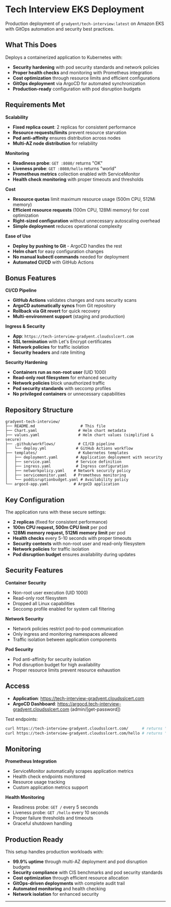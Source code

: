 # Tech Interview EKS Deployment

Production deployment of `gradyent/tech-interview:latest` on Amazon EKS with GitOps automation and security best practices.

## What This Does

Deploys a containerized application to Kubernetes with:

* **Security hardening** with pod security standards and network policies
* **Proper health checks** and monitoring with Prometheus integration
* **Cost optimization** through resource limits and efficient configurations
* **GitOps deployment** via ArgoCD for automated synchronization
* **Production-ready** configuration with pod disruption budgets

## Requirements Met

**Scalability**
* **Fixed replica count**: 2 replicas for consistent performance
* **Resource requests/limits** prevent resource starvation
* **Pod anti-affinity** ensures distribution across nodes
* **Multi-AZ node distribution** for reliability

**Monitoring** 
* **Readiness probe**: `GET :8080/` returns "OK"
* **Liveness probe**: `GET :8080/hello` returns "world"
* **Prometheus metrics** collection enabled with ServiceMonitor
* **Health check monitoring** with proper timeouts and thresholds

**Cost**
* **Resource quotas** limit maximum resource usage (500m CPU, 512Mi memory)
* **Efficient resource requests** (100m CPU, 128Mi memory) for cost optimization
* **Right-sized configuration** without unnecessary autoscaling overhead
* **Simple deployment** reduces operational complexity

**Ease of Use**
* **Deploy by pushing to Git** - ArgoCD handles the rest
* **Helm chart** for easy configuration changes
* **No manual kubectl commands** needed for deployment
* **Automated CI/CD** with GitHub Actions

## Bonus Features

**CI/CD Pipeline**
* **GitHub Actions** validates changes and runs security scans
* **ArgoCD automatically syncs** from Git repository
* **Rollback via Git revert** for quick recovery
* **Multi-environment support** (staging and production)

**Ingress & Security**
* **App**: `https://tech-interview-gradyent.cloudsslcert.com`
* **SSL termination** with Let's Encrypt certificates
* **Network policies** for traffic isolation
* **Security headers** and rate limiting

**Security Hardening**
* **Containers run as non-root user** (UID 1000)
* **Read-only root filesystem** for enhanced security
* **Network policies** block unauthorized traffic
* **Pod security standards** with seccomp profiles
* **No privileged containers** or unnecessary capabilities


## Repository Structure

```
gradyent-tech-interview/
├── README.md                    # This file
├── Chart.yaml                  # Helm chart metadata
├── values.yaml                 # Helm chart values (simplified & secure)
├── .github/workflows/          # CI/CD pipeline
│   └── deploy.yml             # GitHub Actions workflow
├── templates/                  # Kubernetes templates
│   ├── deployment.yaml        # Application deployment with security
│   ├── service.yaml           # Service definition
│   ├── ingress.yaml           # Ingress configuration
│   ├── networkpolicy.yaml    # Network security policy
│   ├── servicemonitor.yaml   # Prometheus monitoring
│   └── poddisruptionbudget.yaml # Availability policy
└── argocd-app.yaml           # ArgoCD application
```

## Key Configuration

The application runs with these secure settings:

* **2 replicas** (fixed for consistent performance)
* **100m CPU request, 500m CPU limit** per pod  
* **128Mi memory request, 512Mi memory limit** per pod
* **Health checks** every 5-10 seconds with proper timeouts
* **Security contexts** with non-root user and read-only filesystem
* **Network policies** for traffic isolation
* **Pod disruption budget** ensures availability during updates

## Security Features

**Container Security**
* Non-root user execution (UID 1000)
* Read-only root filesystem
* Dropped all Linux capabilities
* Seccomp profile enabled for system call filtering

**Network Security**
* Network policies restrict pod-to-pod communication
* Only ingress and monitoring namespaces allowed
* Traffic isolation between application components

**Pod Security**
* Pod anti-affinity for security isolation
* Pod disruption budget for high availability
* Proper resource limits prevent resource exhaustion

## Access

* **Application**: https://tech-interview-gradyent.cloudsslcert.com
* **ArgoCD Dashboard**: https://argocd.tech-interview-gradyent.cloudsslcert.com (admin/[get-password])

Test endpoints:
```bash
curl https://tech-interview-gradyent.cloudsslcert.com/      # returns "OK"
curl https://tech-interview-gradyent.cloudsslcert.com/hello # returns "world"
```

## Monitoring

**Prometheus Integration**
* ServiceMonitor automatically scrapes application metrics
* Health check endpoints monitored
* Resource usage tracking
* Custom application metrics support

**Health Monitoring**
* Readiness probe: `GET /` every 5 seconds
* Liveness probe: `GET /hello` every 10 seconds
* Proper failure thresholds and timeouts
* Graceful shutdown handling

## Production Ready

This setup handles production workloads with:

* **99.9% uptime** through multi-AZ deployment and pod disruption budgets
* **Security compliance** with CIS benchmarks and pod security standards
* **Cost optimization** through efficient resource allocation
* **GitOps-driven deployments** with complete audit trail
* **Automated monitoring** and health checking
* **Network isolation** for enhanced security


---
